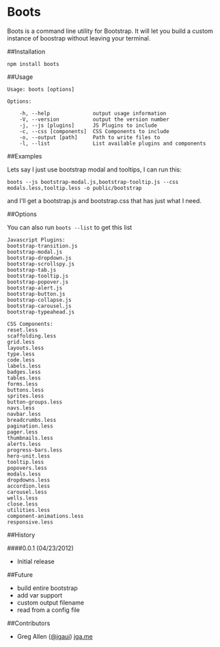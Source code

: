 # Boots

Boots is a command line utility for Bootstrap.  It will let you build a custom instance of boostrap without leaving your terminal. 

##Installation

	npm install boots

##Usage

	Usage: boots [options]

	Options:

		-h, --help              output usage information
		-V, --version           output the version number
		-j, --js [plugins]      JS Plugins to include
		-c, --css [components]  CSS Components to include
		-o, --output [path]     Path to write files to
		-l, --list              List available plugins and components

##Examples

Lets say I just use bootstrap modal and tooltips, I can run this:

	boots --js bootstrap-modal.js,bootstrap-tooltip.js --css modals.less,tooltip.less -o public/bootstrap

and I'll get a bootstrap.js and bootstrap.css that has just what I need.

##Options

You can also run `boots --list` to get this list

	Javascript Plugins:
	bootstrap-transition.js
	bootstrap-modal.js
	bootstrap-dropdown.js
	bootstrap-scrollspy.js
	bootstrap-tab.js
	bootstrap-tooltip.js
	bootstrap-popover.js
	bootstrap-alert.js
	bootstrap-button.js
	bootstrap-collapse.js
	bootstrap-carousel.js
	bootstrap-typeahead.js

	CSS Components:
	reset.less
	scaffolding.less
	grid.less
	layouts.less
	type.less
	code.less
	labels.less
	badges.less
	tables.less
	forms.less
	buttons.less
	sprites.less
	button-groups.less
	navs.less
	navbar.less
	breadcrumbs.less
	pagination.less
	pager.less
	thumbnails.less
	alerts.less
	progress-bars.less
	hero-unit.less
	tooltip.less
	popovers.less
	modals.less
	dropdowns.less
	accordion.less
	carousel.less
	wells.less
	close.less
	utilities.less
	component-animations.less
	responsive.less

##History

####0.0.1 (04/23/2012)
- Initial release


##Future
- build entire bootstrap
- add var support
- custom output filename
- read from a config file

##Contributors
- Greg Allen ([@jgaui](http://twitter.com/jgaui)) [jga.me](http://jga.me)
